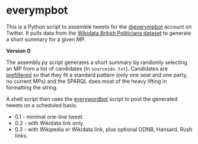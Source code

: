 # everympbot

This is a Python script to assemble tweets for the [@everympbot](https://twitter.com/everympbot) account on Twitter. It pulls data from the [Wikidata British Politicians dataset](https://www.wikidata.org/wiki/Wikidata:WikiProject_British_Politicians) to generate a short summary for a given MP.

**Version 0**

The assembly.py script generates a short summary by randomly selecting an MP from a list of candidates (in `sourceids.txt`). Candidates are [prefiltered](https://query.wikidata.org/#%23%20query%20to%20find%20ONLY%20simple%20cases%20where%20the%20MP%20did%20not%20change%20seat%20or%20party%3B%20seatLabel%20is%20used%20to%20catch%20renames.%0A%23%20there%20are%20about%203900%20of%20them%20as%20of%2030%2F12%2F20%20after%20sitting%20MPs%20are%20removed%20%284000%20with%20sitting%20MPs%20left%20in%29%0A%0Aselect%20distinct%20%3Fmp%20%3FmpLabel%20%3Fterms%20%3Fterms_with_parties%20%3Fterms_with_seats%20%3Fparties%20%3Fseats%20where%0A%7B%0A%20%20filter%28%3Fterms%20%3D%20%3Fterms_with_parties%29%0A%20%20filter%28%3Fterms%20%3D%20%3Fterms_with_seats%29%0A%20%20filter%28%3Fseats%20%3D%201%29%0A%20%20filter%28%3Fparties%20%3D%201%29%0A%20%20%7B%20select%20distinct%20%3Fmp%20%3FmpLabel%20%3Fterms%20%3Fterms_with_parties%20%3Fterms_with_seats%0A%20%20%20%20%28count%28distinct%20%3Fparty%29%20as%20%3Fparties%29%20%0A%20%20%20%20%28count%28distinct%20%3Fseatname%29%20as%20%3Fseats%29%20%0A%20%20%20%20%20%20WHERE%20%7B%0A%20%20%20%20%20%20%20%20%3Fmp%20wdt%3AP31%20wd%3AQ5%20.%20%3Fmp%20p%3AP39%20%3Fps%20.%20%3Fps%20ps%3AP39%20%3Fposition%20.%20%3Fposition%20wdt%3AP279%20wd%3AQ16707842.%0A%20%20%20%20%20%20%20%20optional%20%7B%20%3Fps%20pq%3AP4100%20%3Fparty%20%7D%20optional%20%7B%20%3Fps%20pq%3AP768%20%3Fseat%20.%20%3Fseat%20rdfs%3Alabel%20%3Fseatname%20.%20filter%28lang%28%3Fseatname%29%20%3D%20%22en%22%29%20%7D%0A%20%20%20%20%20%20%20%20%7B%20select%20%3Fmp%20%28count%28distinct%20%3Fps%29%20as%20%3Fterms%29%20where%0A%20%20%20%20%20%20%20%20%20%20%20%20%20%7B%20%3Fmp%20p%3AP39%20%3Fps%20.%20%3Fps%20ps%3AP39%20%3Fposition%20.%20%3Fposition%20wdt%3AP279%20wd%3AQ16707842.%20%7D%20group%20by%20%3Fmp%20%7D%0A%20%20%20%20%20%20%20%20optional%20%7B%20select%20%3Fmp%20%28count%28distinct%20%3Fps%29%20as%20%3Fterms_with_parties%29%20where%0A%20%20%20%20%20%20%20%20%20%20%20%20%20%7B%20%3Fmp%20p%3AP39%20%3Fps%20.%20%3Fps%20ps%3AP39%20%3Fposition%20.%20%3Fposition%20wdt%3AP279%20wd%3AQ16707842.%20%3Fps%20pq%3AP4100%20%3Fparty%20%7D%20group%20by%20%3Fmp%20%7D%0A%20%20%20%20%20%20%20%20optional%20%7B%20select%20%3Fmp%20%28count%28distinct%20%3Fps%29%20as%20%3Fterms_with_seats%29%20where%0A%20%20%20%20%20%20%20%20%20%20%20%20%20%7B%20%3Fmp%20p%3AP39%20%3Fps%20.%20%3Fps%20ps%3AP39%20%3Fposition%20.%20%3Fposition%20wdt%3AP279%20wd%3AQ16707842.%20%3Fps%20pq%3AP768%20%3Fseat%20%7D%20group%20by%20%3Fmp%20%7D%0A%20%20%20%20%20%20%20%20filter%20not%20exists%20%7B%20%3Fps%20ps%3AP39%20wd%3AQ77685926%20%7D%20%23%20no%20current%20MPs%0A%20%20%20%20SERVICE%20wikibase%3Alabel%20%7B%20bd%3AserviceParam%20wikibase%3Alanguage%20%22%5BAUTO_LANGUAGE%5D%2Cen%22.%20%7D%0A%20%20%7D%20group%20by%20%3Fmp%20%3FmpLabel%20%3Fterms%20%3Fterms_with_parties%20%3Fterms_with_seats%20%7D%0A%7D) so that they fit a standard pattern (only one seat and one party, no current MPs) and the SPARQL does most of the heavy lifting in formatting the string. 

A shell script then uses the [everywordbot](https://github.com/aparrish/everywordbot) script to post the generated tweets on a scheduled basis.

* 0.1 - minimal one-line tweet.
* 0.2 - with Wikidata link only.
* 0.3 - with Wikipedia or Wikidata link, plus optional ODNB, Hansard, Rush links.
